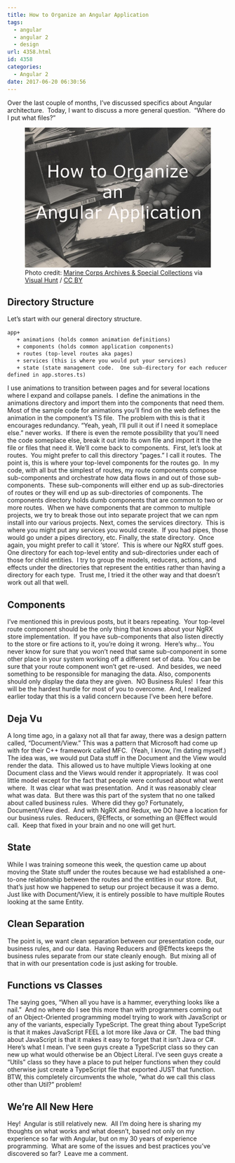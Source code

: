 ```yaml
---
title: How to Organize an Angular Application
tags:
  - angular
  - angular 2
  - design
url: 4358.html
id: 4358
categories:
  - Angular 2
date: 2017-06-20 06:30:56
---
```


Over the last couple of months, I’ve discussed specifics about Angular architecture.  Today, I want to discuss a more general question.  “Where do I put what files?” <figure>![](/uploads/2017/06/2017-06-10.jpg "How to Organize an Angular Application")<figcaption>Photo credit: [Marine Corps Archives & Special Collections](//www.flickr.com/photos/usmcarchives/9524920862/) via [Visual Hunt](//visualhunt.com/re/4307a6) / [ CC BY](//creativecommons.org/licenses/by/2.0/)</figcaption></figure>

<!-- more --> 

Directory Structure
-------------------

Let’s start with our general directory structure.

    app+
       + animations (holds common animation definitions)
       + components (holds common application components)
       + routes (top-level routes aka pages)
       + services (this is where you would put your services)
       + state (state management code.  One sub-directory for each reducer defined in app.stores.ts)

I use animations to transition between pages and for several locations where I expand and collapse panels.  I define the animations in the animations directory and import them into the components that need them.  Most of the sample code for animations you’ll find on the web defines the animation in the component’s TS file.  The problem with this is that it encourages redundancy. “Yeah, yeah, I’ll pull it out if I need it someplace else.” never works.  If there is even the remote possibility that you’ll need the code someplace else, break it out into its own file and import it the the file or files that need it. We’ll come back to components.  First, let’s look at routes.  You might prefer to call this directory “pages.” I call it routes.  The point is, this is where your top-level components for the routes go.  In my code, with all but the simplest of routes, my route components compose sub-components and orchestrate how data flows in and out of those sub-components.  These sub-components will either end up as sub-directories of routes or they will end up as sub-directories of components. The components directory holds dumb components that are common to two or more routes.  When we have components that are common to multiple projects, we try to break those out into separate project that we can npm install into our various projects. Next, comes the services directory.  This is where you might put any services you would create.  If you had pipes, those would go under a pipes directory, etc. Finally, the state directory.  Once again, you might prefer to call it ‘store’.  This is where our NgRX stuff goes.  One directory for each top-level entity and sub-directories under each of those for child entities.  I try to group the models, reducers, actions, and effects under the directories that represent the entities rather than having a directory for each type.  Trust me, I tried it the other way and that doesn’t work out all that well.

Components
----------

I’ve mentioned this in previous posts, but it bears repeating.  Your top-level route component should be the only thing that knows about your NgRX store implementation.  If you have sub-components that also listen directly to the store or fire actions to it, you’re doing it wrong.  Here’s why… You never know for sure that you won’t need that same sub-component in some other place in your system working off a different set of data.  You can be sure that your route component won’t get re-used.  And besides, we need something to be responsible for managing the data. Also, components should only display the data they are given.  NO Business Rules!  I fear this will be the hardest hurdle for most of you to overcome.  And, I realized earlier today that this is a valid concern because I’ve been here before.

Deja Vu
-------

A long time ago, in a galaxy not all that far away, there was a design pattern called, “Document/View.” This was a pattern that Microsoft had come up with for their C++ framework called MFC.  (Yeah, I know, I’m dating myself.)  The idea was, we would put Data stuff in the Document and the View would render the data.  This allowed us to have multiple Views looking at one Document class and the Views would render it appropriately.  It was cool little model except for the fact that people were confused about what went where.  It was clear what was presentation.  And it was reasonably clear what was data.  But there was this part of the system that no one talked about called business rules.  Where did they go? Fortunately, Document/View died.  And with NgRX and Redux, we DO have a location for our business rules.  Reducers, @Effects, or something an @Effect would call.  Keep that fixed in your brain and no one will get hurt.

State
-----

While I was training someone this week, the question came up about moving the State stuff under the routes because we had established a one-to-one relationship between the routes and the entities in our store.  But, that’s just how we happened to setup our project because it was a demo.  Just like with Document/View, it is entirely possible to have multiple Routes looking at the same Entity.

Clean Separation
----------------

The point is, we want clean separation between our presentation code, our business rules, and our data.  Having Reducers and @Effects keeps the business rules separate from our state cleanly enough.  But mixing all of that in with our presentation code is just asking for trouble.

Functions vs Classes
--------------------

The saying goes, “When all you have is a hammer, everything looks like a nail.”  And no where do I see this more than with programmers coming out of an Object-Oriented programming model trying to work with JavaScript or any of the variants, especially TypeScript. The great thing about TypeScript is that it makes JavaScript FEEL a lot more like Java or C#.  The bad thing about JavaScript is that it makes it easy to forget that it isn’t Java or C#.  Here’s what I mean. I’ve seen guys create a TypeScript class so they can new up what would otherwise be an Object Literal. I’ve seen guys create a “Utils” class so they have a place to put helper functions when they could otherwise just create a TypeScript file that exported JUST that function.  BTW, this completely circumvents the whole, “what do we call this class other than Util?” problem!

We’re All New Here
------------------

Hey!  Angular is still relatively new.  All I’m doing here is sharing my thoughts on what works and what doesn’t, based not only on my experience so far with Angular, but on my 30 years of experience programming.  What are some of the issues and best practices you’ve discovered so far?  Leave me a comment.
